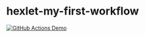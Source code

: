 # hexlet-my-first-workflow
[![GitHub Actions Demo](https://github.com/andreevmo/hexlet-my-first-workflow/actions/workflows/github-actions-demo.yml/badge.svg)](https://github.com/andreevmo/hexlet-my-first-workflow/actions/workflows/github-actions-demo.yml)
